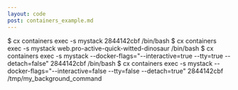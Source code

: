 ```yaml
---
layout: code
post: containers_example.md
---
```



$ cx containers exec -s mystack 2844142cbf /bin/bash
$ cx containers exec -s mystack web.pro-active-quick-witted-dinosaur /bin/bash
$ cx containers exec -s mystack --docker-flags="--interactive=true --tty=true --detach=false" 2844142cbf /bin/bash
$ cx containers exec -s mystack --docker-flags="--interactive=false --tty=false --detach=true" 2844142cbf /tmp/my_background_command
